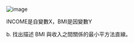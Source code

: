 ![image](https://github.com/user-attachments/assets/40936d3d-3e6e-4cec-81f8-6436c863fa9a)

INCOME是自變數X，BMI是因變數Y

b. 找出描述 BMI 與收入之間關係的最小平方法直線。

